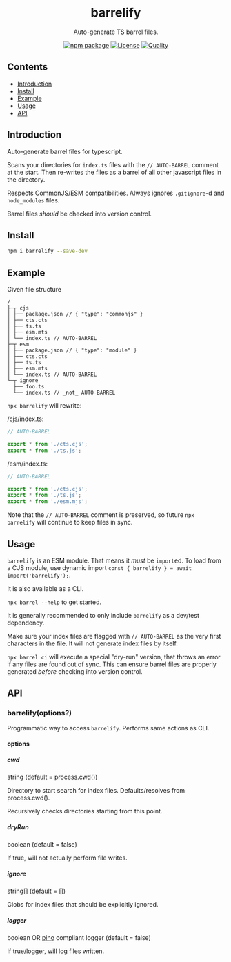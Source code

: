 <div style="text-align:center">

<h1>barrelify</h1>
<p>Auto-generate TS barrel files.</p>

[![npm package](https://badge.fury.io/js/barrelify.svg)](https://www.npmjs.com/package/barrelify)
[![License](https://img.shields.io/github/license/JacobLey/jacobley.svg)](https://github.com/JacobLey/jacobley/blob/main/LICENSE)
[![Quality](https://img.shields.io/npms-io/quality-score/barrelify.svg)](https://www.npmjs.com/package/barrelify)

</div>

## Contents
- [Introduction](#introduction)
- [Install](#install)
- [Example](#example)
- [Usage](#usage)
- [API](#api)

<a name="Introduction"></a>
## Introduction

Auto-generate barrel files for typescript.

Scans your directories for `index.ts` files with the `// AUTO-BARREL` comment at the start.
Then re-writes the files as a barrel of all other javascript files in the directory.

Respects CommonJS/ESM compatibilities. Always ignores `.gitignore`-d and `node_modules` files.

Barrel files _should_ be checked into version control.

<a name="Install"></a>
## Install

```sh
npm i barrelify --save-dev
```

<a name="Example"></a>
## Example

Given file structure
```
/
├─┬ cjs
│ ├── package.json // { "type": "commonjs" }
│ ├── cts.cts
│ ├── ts.ts
│ ├── esm.mts
│ └── index.ts // AUTO-BARREL
├─┬ esm
│ ├── package.json // { "type": "module" }
│ ├── cts.cts
│ ├── ts.ts
│ ├── esm.mts
│ └── index.ts // AUTO-BARREL
└─┬ ignore
  ├── foo.ts
  └── index.ts // _not_ AUTO-BARREL
```

`npx barrelify` will rewrite:

/cjs/index.ts:
```ts
// AUTO-BARREL

export * from './cts.cjs';
export * from './ts.js';
```

/esm/index.ts:
```ts
// AUTO-BARREL

export * from './cts.cjs';
export * from './ts.js';
export * from './esm.mjs';
```

Note that the `// AUTO-BARREL` comment is preserved, so future `npx barrelify` will continue to keep files in sync.

<a name="usage"></a>
## Usage

`barrelify` is an ESM module. That means it _must_ be `import`ed. To load from a CJS module, use dynamic import `const { barrelify } = await import('barrelify');`.

It is also available as a CLI.

`npx barrel --help` to get started.

It is generally recommended to only include `barrelify` as a dev/test dependency.

Make sure your index files are flagged with `// AUTO-BARREL` as the very first characters in the file. It will not generate index files by itself.

`npx barrel ci` will execute a special "dry-run" version, that throws an error if any files are found out of sync. This can ensure barrel files are properly generated _before_ checking into version control.

<a name="api"></a>
## API

### barrelify(options?)

Programmatic way to access `barrelify`. Performs same actions as CLI.

#### options

##### cwd
string (default = process.cwd())

Directory to start search for index files. Defaults/resolves from process.cwd().

Recursively checks directories starting from this point.

##### dryRun
boolean (default = false)

If true, will not actually perform file writes.

##### ignore
string[] (default = [])

Globs for index files that should be explicitly ignored.

##### logger
boolean OR [pino](https://www.npmjs.com/package/pino) compliant logger (default = false)

If true/logger, will log files written.
